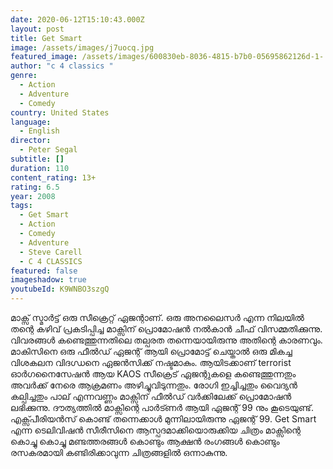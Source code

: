 ```yaml
---
date: 2020-06-12T15:10:43.000Z
layout: post
title: Get Smart
image: /assets/images/j7uocq.jpg
featured_image: /assets/images/600830eb-8036-4815-b7b0-05695862126d-1-.jpeg
author: "c 4 classics "
genre:
  - Action
  - Adventure
  - Comedy
country: United States
language:
  - English
director:
  - Peter Segal
subtitle: []
duration: 110
content_rating: 13+
rating: 6.5
year: 2008
tags:
  - Get Smart
  - Action
  - Comedy
  - Adventure
  - Steve Carell
  - C 4 CLASSICS
featured: false
imageshadow: true
youtubeId: K9WNBO3szgQ
---
```

മാക്സ് സ്മാർട്ട്‌ ഒരു സീക്രെറ്റ്  ഏജന്റാണ്. ഒരു അനലൈസർ എന്ന നിലയിൽ തന്റെ കഴിവ് പ്രകടിപ്പിച്ച മാക്സിന് പ്രൊമോഷൻ നൽകാൻ ചീഫ് വിസമ്മതിക്കുന്നു. വിവരങ്ങൾ കണ്ടെത്തുന്നതിലെ തല്പരത തന്നെയായിരുന്നു അതിന്റെ കാരണവും. മാകിസിനെ ഒരു ഫീൽഡ് ഏജന്റ് ആയി പ്രൊമോട്ട് ചെയ്താൽ ഒരു മികച്ച വിശകലന വിദഗ്ധനെ ഏജൻസിക്ക് നഷ്ടമാകും. ആയിടക്കാണ് terrorist ഓർഗനൈസേഷൻ ആയ KAOS സീക്രെട് ഏജന്റുകളെ കണ്ടെത്തുന്നതും അവർക്ക് നേരെ ആക്രമണം അഴിച്ചുവിടുന്നതും. രോഗി ഇച്ചിച്ചതും വൈദ്യൻ കല്പിച്ചതും പാല് എന്നവണ്ണം  മാക്സിന് ഫീൽഡ് വർക്കിലേക്ക് പ്രൊമോഷൻ ലഭിക്കുന്നു. ദൗത്യത്തിൽ മാക്സിന്റെ പാർട്ണർ ആയി ഏജന്റ് 99 നും കൂടെയുണ്ട്. എക്സ്പീരിയൻസ് കൊണ്ട്  തന്നെക്കാൾ മുന്നിലായിരുന്നു ഏജന്റ് 99. Get Smart എന്ന ടെലിവിഷൻ സീരീസിനെ ആസ്പദമാക്കിയൊരുക്കിയ ചിത്രം മാക്സിന്റെ കൊച്ചു കൊച്ചു മണ്ടത്തരങ്ങൾ കൊണ്ടും ആക്ഷൻ രംഗങ്ങൾ കൊണ്ടും രസകരമായി കണ്ടിരിക്കാവുന്ന ചിത്രങ്ങളിൽ ഒന്നാകുന്നു.